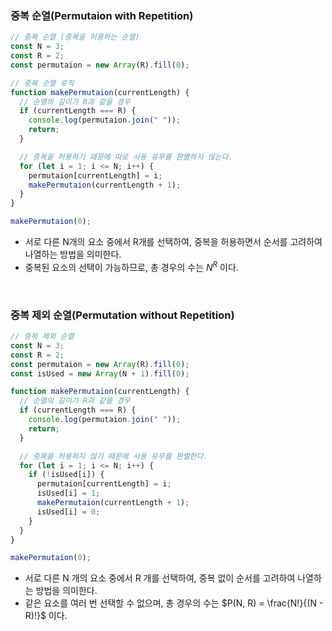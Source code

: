 ### 중복 순열(Permutaion with Repetition)

```javascript
// 중복 순열 (중복을 허용하는 순열)
const N = 3;
const R = 2;
const permutaion = new Array(R).fill(0);

// 중복 순열 로직
function makePermutaion(currentLength) {
  // 순열의 길이가 R과 같을 경우
  if (currentLength === R) {
    console.log(permutaion.join(" "));
    return;
  }

  // 중복을 허용하기 때문에 따로 사용 유무를 판별하지 않는다.
  for (let i = 1; i <= N; i++) {
    permutaion[currentLength] = i;
    makePermutaion(currentLength + 1);
  }
}

makePermutaion(0);
```

- 서로 다른 N개의 요소 중에서 R개를 선택하여, 중복을 허용하면서 순서를 고려하여 나열하는 방법을 의미한다.
- 중복된 요소의 선택이 가능하므로, 총 경우의 수는 $N^{R}$ 이다.

<br />

### 중복 제외 순열(Permutation without Repetition)

```javascript
// 중복 제외 순열
const N = 3;
const R = 2;
const permutaion = new Array(R).fill(0);
const isUsed = new Array(N + 1).fill(0);

function makePermutaion(currentLength) {
  // 순열의 길이가 R과 같을 경우
  if (currentLength === R) {
    console.log(permutaion.join(" "));
    return;
  }

  // 중복을 허용하지 않기 때문에 사용 유무를 판별한다.
  for (let i = 1; i <= N; i++) {
    if (!isUsed[i]) {
      permutaion[currentLength] = i;
      isUsed[i] = 1;
      makePermutaion(currentLength + 1);
      isUsed[i] = 0;
    }
  }
}

makePermutaion(0);
```

- 서로 다른 N 개의 요소 중에서 R 개를 선택하여, 중복 없이 순서를 고려하여 나열하는 방법을 의미한다.
- 같은 요소를 여러 번 선택할 수 없으며, 총 경우의 수는 $P(N, R) = \frac{N!}{(N - R)!}$ 이다.
